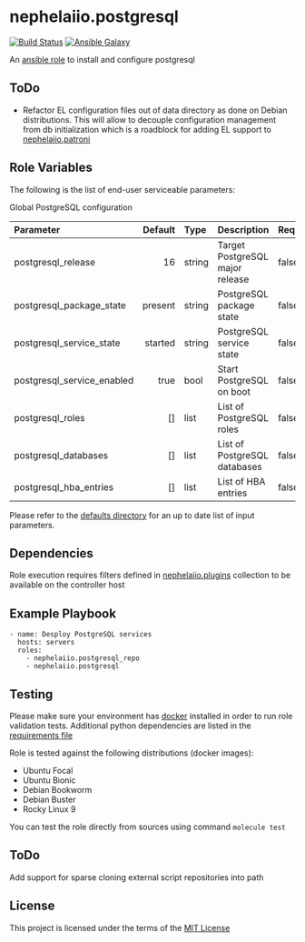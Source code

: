 # nephelaiio.postgresql

[![Build Status](https://github.com/nephelaiio/ansible-role-postgresql/actions/workflows/molecule.yml/badge.svg)](https://github.com/nephelaiio/ansible-role-postgresql/actions/wofklows/molecule.yml)
[![Ansible Galaxy](http://img.shields.io/badge/ansible--galaxy-nephelaiio.postgresql.vim-blue.svg)](https://galaxy.ansible.com/nephelaiio/postgresql/)

An [ansible role](https://galaxy.ansible.com/nephelaiio/postgresql) to install and configure postgresql

## ToDo
* Refactor EL configuration files out of data directory as done on Debian distributions. This will allow to decouple configuration management from db initialization which is a roadblock for adding EL support to [nephelaiio.patroni](https://github.com/nephelaiio/ansible-collection-patroni)

## Role Variables

The following is the list of end-user serviceable parameters: 

Global PostgreSQL configuration

| Parameter                  |                  Default | Type   | Description                        | Required |
|:---------------------------|-------------------------:|:-------|:-----------------------------------|:---------|
| postgresql_release         |                       16 | string | Target PostgreSQL major release    | false    |
| postgresql_package_state   |                  present | string | PostgreSQL package state           | false    |
| postgresql_service_state   |                  started | string | PostgreSQL service state           | false    |
| postgresql_service_enabled |                     true | bool   | Start PostgreSQL on boot           | false    |
| postgresql_roles           |                       [] | list   | List of PostgreSQL roles           | false    |
| postgresql_databases       |                       [] | list   | List of PostgreSQL databases       | false    |
| postgresql_hba_entries     |                       [] | list   | List of HBA entries                | false    |

Please refer to the [defaults directory](/defaults/main/) for an up to date list of input parameters.

## Dependencies

Role execution requires filters defined in [nephelaiio.plugins](https://galaxy.ansible.com/ui/repo/published/nephelaiio/plugins/) collection to be available on the controller host

## Example Playbook

```
- name: Desploy PostgreSQL services
  hosts: servers
  roles:
    - nephelaiio.postgresql_repo
    - nephelaiio.postgresql
  ```

## Testing

Please make sure your environment has [docker](https://www.docker.com) installed in order to run role validation tests. Additional python dependencies are listed in the [requirements file](https://github.com/nephelaiio/ansible-role-requirements/blob/master/requirements.txt)

Role is tested against the following distributions (docker images):

  * Ubuntu Focal
  * Ubuntu Bionic
  * Debian Bookworm
  * Debian Buster
  * Rocky Linux 9

You can test the role directly from sources using command ` molecule test `

## ToDo

Add support for sparse cloning external script repositories into path

## License

This project is licensed under the terms of the [MIT License](/LICENSE)
